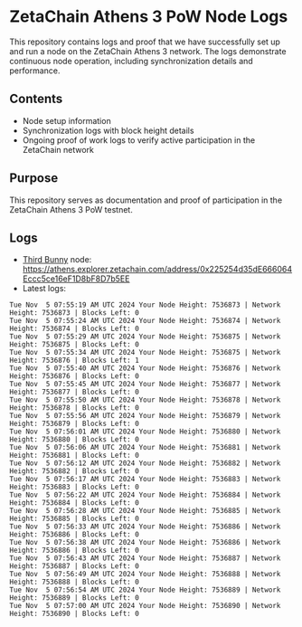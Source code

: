 # ZetaChain Athens 3 PoW Node Logs
This repository contains logs and proof that we have successfully set up and run a node on the ZetaChain Athens 3 network. The logs demonstrate continuous node operation, including synchronization details and performance.

## Contents
- Node setup information
- Synchronization logs with block height details
- Ongoing proof of work logs to verify active participation in the ZetaChain network

## Purpose
This repository serves as documentation and proof of participation in the ZetaChain Athens 3 PoW testnet.

## Logs

- [Third Bunny](https://thirdbunny.xyz/) node: https://athens.explorer.zetachain.com/address/0x225254d35dE666064Eccc5ce16eF1D8bF8D7b5EE
- Latest logs:
```
Tue Nov  5 07:55:19 AM UTC 2024 Your Node Height: 7536873 | Network Height: 7536873 | Blocks Left: 0
Tue Nov  5 07:55:24 AM UTC 2024 Your Node Height: 7536874 | Network Height: 7536874 | Blocks Left: 0
Tue Nov  5 07:55:29 AM UTC 2024 Your Node Height: 7536875 | Network Height: 7536875 | Blocks Left: 0
Tue Nov  5 07:55:34 AM UTC 2024 Your Node Height: 7536875 | Network Height: 7536876 | Blocks Left: 1
Tue Nov  5 07:55:40 AM UTC 2024 Your Node Height: 7536876 | Network Height: 7536876 | Blocks Left: 0
Tue Nov  5 07:55:45 AM UTC 2024 Your Node Height: 7536877 | Network Height: 7536877 | Blocks Left: 0
Tue Nov  5 07:55:50 AM UTC 2024 Your Node Height: 7536878 | Network Height: 7536878 | Blocks Left: 0
Tue Nov  5 07:55:56 AM UTC 2024 Your Node Height: 7536879 | Network Height: 7536879 | Blocks Left: 0
Tue Nov  5 07:56:01 AM UTC 2024 Your Node Height: 7536880 | Network Height: 7536880 | Blocks Left: 0
Tue Nov  5 07:56:06 AM UTC 2024 Your Node Height: 7536881 | Network Height: 7536881 | Blocks Left: 0
Tue Nov  5 07:56:12 AM UTC 2024 Your Node Height: 7536882 | Network Height: 7536882 | Blocks Left: 0
Tue Nov  5 07:56:17 AM UTC 2024 Your Node Height: 7536883 | Network Height: 7536883 | Blocks Left: 0
Tue Nov  5 07:56:22 AM UTC 2024 Your Node Height: 7536884 | Network Height: 7536884 | Blocks Left: 0
Tue Nov  5 07:56:28 AM UTC 2024 Your Node Height: 7536885 | Network Height: 7536885 | Blocks Left: 0
Tue Nov  5 07:56:33 AM UTC 2024 Your Node Height: 7536886 | Network Height: 7536886 | Blocks Left: 0
Tue Nov  5 07:56:38 AM UTC 2024 Your Node Height: 7536886 | Network Height: 7536886 | Blocks Left: 0
Tue Nov  5 07:56:43 AM UTC 2024 Your Node Height: 7536887 | Network Height: 7536887 | Blocks Left: 0
Tue Nov  5 07:56:49 AM UTC 2024 Your Node Height: 7536888 | Network Height: 7536888 | Blocks Left: 0
Tue Nov  5 07:56:54 AM UTC 2024 Your Node Height: 7536889 | Network Height: 7536889 | Blocks Left: 0
Tue Nov  5 07:57:00 AM UTC 2024 Your Node Height: 7536890 | Network Height: 7536890 | Blocks Left: 0
```
